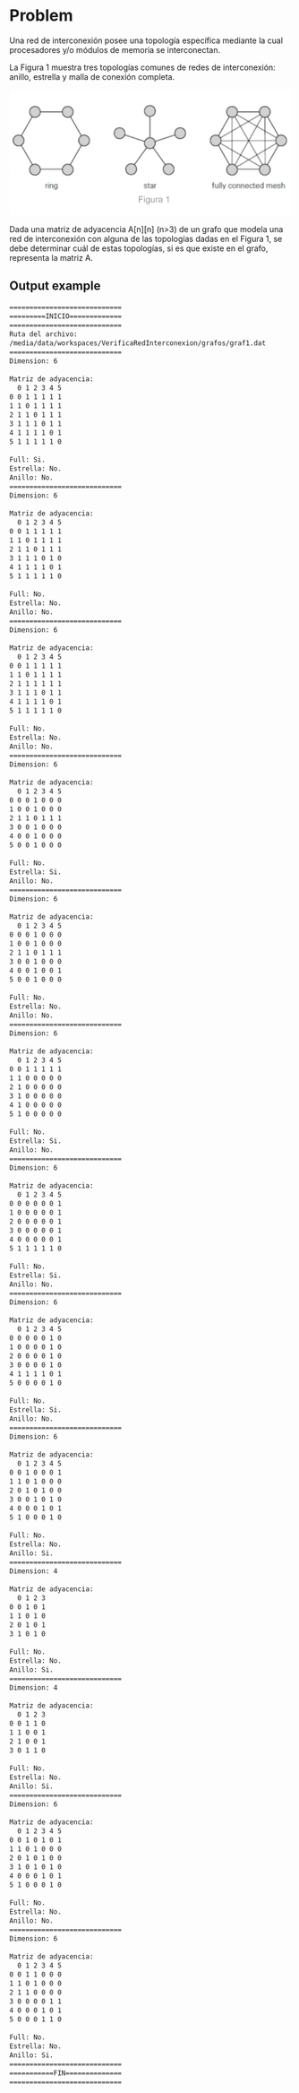 # Problem

Una red de interconexión posee una topología específica mediante la cual procesadores y/o módulos de memoria se interconectan.

La Figura 1 muestra tres topologías comunes de redes de interconexión: anillo, estrella y malla de conexión completa.

![Figura 1](https://github.com/danoespinoza/VerificaRedInterconexion/blob/master/grafos/figura1.png)

Dada una matriz de adyacencia A[n][n] (n>3) de un grafo que modela una red de interconexión con alguna de las topologías dadas en el Figura 1, se debe determinar cuál de estas topologías, si es que existe en el grafo, representa la matriz A.

## Output example

```
============================
=========INICIO=============
============================
Ruta del archivo: 
/media/data/workspaces/VerificaRedInterconexion/grafos/graf1.dat
============================
Dimension: 6

Matriz de adyacencia: 
  0 1 2 3 4 5 
0 0 1 1 1 1 1 
1 1 0 1 1 1 1 
2 1 1 0 1 1 1 
3 1 1 1 0 1 1 
4 1 1 1 1 0 1 
5 1 1 1 1 1 0 

Full: Si.
Estrella: No.
Anillo: No.
============================
Dimension: 6

Matriz de adyacencia: 
  0 1 2 3 4 5 
0 0 1 1 1 1 1 
1 1 0 1 1 1 1 
2 1 1 0 1 1 1 
3 1 1 1 0 1 0 
4 1 1 1 1 0 1 
5 1 1 1 1 1 0 

Full: No.
Estrella: No.
Anillo: No.
============================
Dimension: 6

Matriz de adyacencia: 
  0 1 2 3 4 5 
0 0 1 1 1 1 1 
1 1 0 1 1 1 1 
2 1 1 1 1 1 1 
3 1 1 1 0 1 1 
4 1 1 1 1 0 1 
5 1 1 1 1 1 0 

Full: No.
Estrella: No.
Anillo: No.
============================
Dimension: 6

Matriz de adyacencia: 
  0 1 2 3 4 5 
0 0 0 1 0 0 0 
1 0 0 1 0 0 0 
2 1 1 0 1 1 1 
3 0 0 1 0 0 0 
4 0 0 1 0 0 0 
5 0 0 1 0 0 0 

Full: No.
Estrella: Si.
Anillo: No.
============================
Dimension: 6

Matriz de adyacencia: 
  0 1 2 3 4 5 
0 0 0 1 0 0 0 
1 0 0 1 0 0 0 
2 1 1 0 1 1 1 
3 0 0 1 0 0 0 
4 0 0 1 0 0 1 
5 0 0 1 0 0 0 

Full: No.
Estrella: No.
Anillo: No.
============================
Dimension: 6

Matriz de adyacencia: 
  0 1 2 3 4 5 
0 0 1 1 1 1 1 
1 1 0 0 0 0 0 
2 1 0 0 0 0 0 
3 1 0 0 0 0 0 
4 1 0 0 0 0 0 
5 1 0 0 0 0 0 

Full: No.
Estrella: Si.
Anillo: No.
============================
Dimension: 6

Matriz de adyacencia: 
  0 1 2 3 4 5 
0 0 0 0 0 0 1 
1 0 0 0 0 0 1 
2 0 0 0 0 0 1 
3 0 0 0 0 0 1 
4 0 0 0 0 0 1 
5 1 1 1 1 1 0 

Full: No.
Estrella: Si.
Anillo: No.
============================
Dimension: 6

Matriz de adyacencia: 
  0 1 2 3 4 5 
0 0 0 0 0 1 0 
1 0 0 0 0 1 0 
2 0 0 0 0 1 0 
3 0 0 0 0 1 0 
4 1 1 1 1 0 1 
5 0 0 0 0 1 0 

Full: No.
Estrella: Si.
Anillo: No.
============================
Dimension: 6

Matriz de adyacencia: 
  0 1 2 3 4 5 
0 0 1 0 0 0 1 
1 1 0 1 0 0 0 
2 0 1 0 1 0 0 
3 0 0 1 0 1 0 
4 0 0 0 1 0 1 
5 1 0 0 0 1 0 

Full: No.
Estrella: No.
Anillo: Si.
============================
Dimension: 4

Matriz de adyacencia: 
  0 1 2 3 
0 0 1 0 1 
1 1 0 1 0 
2 0 1 0 1 
3 1 0 1 0 

Full: No.
Estrella: No.
Anillo: Si.
============================
Dimension: 4

Matriz de adyacencia: 
  0 1 2 3 
0 0 1 1 0 
1 1 0 0 1 
2 1 0 0 1 
3 0 1 1 0 

Full: No.
Estrella: No.
Anillo: Si.
============================
Dimension: 6

Matriz de adyacencia: 
  0 1 2 3 4 5 
0 0 1 0 1 0 1 
1 1 0 1 0 0 0 
2 0 1 0 1 0 0 
3 1 0 1 0 1 0 
4 0 0 0 1 0 1 
5 1 0 0 0 1 0 

Full: No.
Estrella: No.
Anillo: No.
============================
Dimension: 6

Matriz de adyacencia: 
  0 1 2 3 4 5 
0 0 1 1 0 0 0 
1 1 0 1 0 0 0 
2 1 1 0 0 0 0 
3 0 0 0 0 1 1 
4 0 0 0 1 0 1 
5 0 0 0 1 1 0 

Full: No.
Estrella: No.
Anillo: Si.
============================
===========FIN==============
============================
```
